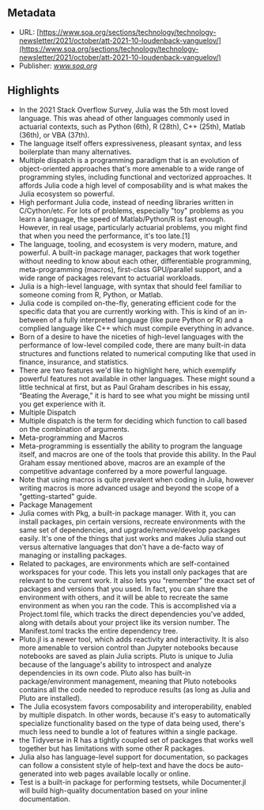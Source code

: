 ## Metadata

* URL: [https://www.soa.org/sections/technology/technology-newsletter/2021/october/att-2021-10-loudenback-vanguelov/](https://www.soa.org/sections/technology/technology-newsletter/2021/october/att-2021-10-loudenback-vanguelov/)
* Publisher: *www.soa.org*

## Highlights

* In the 2021 Stack Overflow Survey, Julia was the 5th most loved language. This was ahead of other languages commonly used in actuarial contexts, such as Python (6th), R (28th), C++ (25th), Matlab (36th), or VBA (37th).
* The language itself offers expressiveness, pleasant syntax, and less boilerplate than many alternatives.
* Multiple dispatch is a programming paradigm that is an evolution of object-oriented approaches that's more amenable to a wide range of programming styles, including functional and vectorized approaches. It affords Julia code a high level of composability and is what makes the Julia ecosystem so powerful.
* High performant Julia code, instead of needing libraries written in C/Cython/etc. For lots of problems, especially "toy" problems as you learn a language, the speed of Matlab/Python/R is fast enough. However, in real usage, particularly actuarial problems, you might find that when you need the performance, it's too late.\[1\]
* The language, tooling, and ecosystem is very modern, mature, and powerful. A built-in package manager, packages that work together without needing to know about each other, differentiable programming, meta-programming (macros), first-class GPU/parallel support, and a wide range of packages relevant to actuarial workloads.
* Julia is a high-level language, with syntax that should feel familiar to someone coming from R, Python, or Matlab.
* Julia code is compiled on-the-fly, generating efficient code for the specific data that you are currently working with. This is kind of an in-between of a fully interpreted language (like pure Python or R) and a complied language like C++ which must compile everything in advance.
* Born of a desire to have the niceties of high-level languages with the performance of low-level compiled code, there are many built-in data structures and functions related to numerical computing like that used in finance, insurance, and statistics.
* There are two features we'd like to highlight here, which exemplify powerful features not available in other languages. These might sound a little technical at first, but as Paul Graham describes in his essay, “Beating the Average,” it is hard to see what you might be missing until you get experience with it.
* Multiple Dispatch
* Multiple dispatch is the term for deciding which function to call based on the combination of arguments.
* Meta-programming and Macros
* Meta-programming is essentially the ability to program the language itself, and macros are one of the tools that provide this ability. In the Paul Graham essay mentioned above, macros are an example of the competitive advantage conferred by a more powerful language.
* Note that using macros is quite prevalent when coding in Julia, however writing macros is more advanced usage and beyond the scope of a "getting-started" guide.
* Package Management
* Julia comes with Pkg, a built-in package manager. With it, you can install packages, pin certain versions, recreate environments with the same set of dependencies, and upgrade/remove/develop packages easily. It's one of the things that just works and makes Julia stand out versus alternative languages that don't have a de-facto way of managing or installing packages.
* Related to packages, are environments which are self-contained workspaces for your code. This lets you install only packages that are relevant to the current work. It also lets you “remember” the exact set of packages and versions that you used. In fact, you can share the environment with others, and it will be able to recreate the same environment as when you ran the code. This is accomplished via a Project.toml file, which tracks the direct dependencies you've added, along with details about your project like its version number. The Manifest.toml tracks the entire dependency tree.
* Pluto.jl is a newer tool, which adds reactivity and interactivity. It is also more amenable to version control than Jupyter notebooks because notebooks are saved as plain Julia scripts. Pluto is unique to Julia because of the language's ability to introspect and analyze dependencies in its own code. Pluto also has built-in package/environment management, meaning that Pluto notebooks contains all the code needed to reproduce results (as long as Julia and Pluto are installed).
* The Julia ecosystem favors composability and interoperability, enabled by multiple dispatch. In other words, because it's easy to automatically specialize functionality based on the type of data being used, there's much less need to bundle a lot of features within a single package.
* the Tidyverse in R has a tightly coupled set of packages that works well together but has limitations with some other R packages.
* Julia also has language-level support for documentation, so packages can follow a consistent style of help-text and have the docs be auto-generated into web pages available locally or online.
* Test is a built-in package for performing testsets, while Documenter.jl will build high-quality documentation based on your inline documentation.
